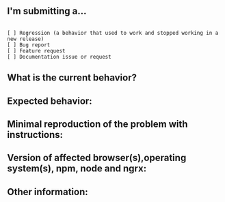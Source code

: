 ## I'm submitting a...

<!-- Check one of the following options with "x" -->
<pre><code>
[ ] Regression (a behavior that used to work and stopped working in a new release)
[ ] Bug report  <!-- Please search GitHub for a similar issue or PR before submitting -->
[ ] Feature request
[ ] Documentation issue or request
</code></pre>

## What is the current behavior?

<!-- Describe the current behavior. -->

## Expected behavior:

<!-- Describe what the desired behavior would be. -->

## Minimal reproduction of the problem with instructions:

<!--
For bug reports please provide the *STEPS TO REPRODUCE* and if possible a *MINIMAL DEMO* of the problem
-->

## Version of affected browser(s),operating system(s), npm, node and ngrx:

## Other information:
